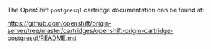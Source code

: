 The OpenShift `postgresql` cartridge documentation can be found at:

https://github.com/openshift/origin-server/tree/master/cartridges/openshift-origin-cartridge-postgresql/README.md
